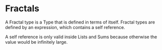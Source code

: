 # Fractals

A Fractal type is a Type that is defined in terms of itself.
Fractal types are defined by an expression, which contains a self reference.

A self reference is only valid inside Lists and Sums because
otherwise the value would be infinitely large.
